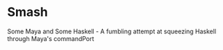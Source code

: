 Smash
=====

Some Maya and Some Haskell - A fumbling attempt at squeezing Haskell through Maya's commandPort
